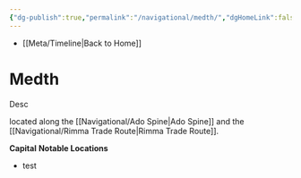 ```yaml
---
{"dg-publish":true,"permalink":"/navigational/medth/","dgHomeLink":false}
---
```


- [[Meta/Timeline\|Back to Home]]

# Medth
Desc

located along the [[Navigational/Ado Spine\|Ado Spine]] and the [[Navigational/Rimma Trade Route\|Rimma Trade Route]].

**Capital**
**Notable Locations**
- test
